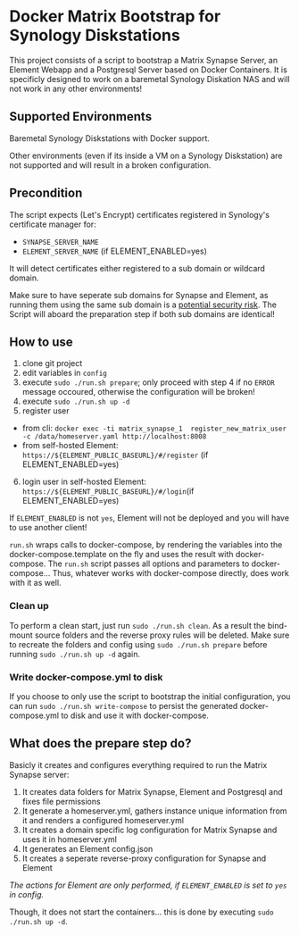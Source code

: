 # Docker Matrix Bootstrap for Synology Diskstations

This project consists of a script to bootstrap a Matrix Synapse Server, an Element Webapp and a Postgresql Server based on Docker Containers.
It is specificly designed to work on a baremetal Synology Diskation NAS and will not work in any other environments!

## Supported Environments
Baremetal Synology Diskstations with Docker support.

Other environments (even if its inside a VM on a Synology Diskstation) are not supported and will result in a broken configuration.

## Precondition
The script expects (Let's Encrypt) certificates registered in Synology's certificate manager for:
- `SYNAPSE_SERVER_NAME`
- `ELEMENT_SERVER_NAME` (if ELEMENT_ENABLED=yes)

It will detect certificates either registered to a sub domain or wildcard domain.

Make sure to have seperate sub domains for Synapse and Element, as running them using the same sub domain is a [potential security risk](https://github.com/vector-im/element-web#important-security-notes). The Script will aboard the preparation step if both sub domains are identical!

## How to use
1. clone git project
2. edit variables in `config`
3. execute `sudo ./run.sh prepare`; only proceed with step 4 if no `ERROR` message occoured, otherwise the configuration will be broken!
4. execute `sudo ./run.sh up -d`
5. register user
- from cli: `docker exec -ti matrix_synapse_1  register_new_matrix_user -c /data/homeserver.yaml http://localhost:8008`
- from self-hosted Element: `https://${ELEMENT_PUBLIC_BASEURL}/#/register` (if ELEMENT_ENABLED=yes)
6. login user in self-hosted Element: `https://${ELEMENT_PUBLIC_BASEURL}/#/login`(if ELEMENT_ENABLED=yes)

If `ELEMENT_ENABLED` is not `yes`, Element will not be deployed and you will have to use another client!

`run.sh` wraps calls to docker-compose, by rendering the variables into the docker-compose.template on the fly and uses the result with docker-compose. The `run.sh` script passes all options and parameters to docker-compose... Thus, whatever works with docker-compose directly, does work with it as well.

### Clean up
To perform a clean start, just run `sudo ./run.sh clean`. As a result the bind-mount source folders and the reverse proxy rules will be deleted.
Make sure to recreate the folders and config using `sudo ./run.sh prepare` before running `sudo ./run.sh up -d` again.

### Write docker-compose.yml to disk
If you choose to only use the script to bootstrap the initial configuration, you can run `sudo ./run.sh write-compose` to persist the generated docker-compose.yml to disk and use it with docker-compose.


## What does the prepare step do?
Basicly it creates and configures everything required to run the Matrix Synapse server:
1. It creates data folders for Matrix Synapse, Element and Postgresql and fixes file permissions
2. It generate a homeserver.yml, gathers instance unique information from it and renders a configured homeserver.yml
3. It creates a domain specific log configuration for Matrix Synapse and uses it in homeserver.yml
4. It generates an Element config.json
5. It creates a seperate reverse-proxy configuration for Synapse and Element

_The actions for Element are only performed, if `ELEMENT_ENABLED` is set to `yes` in config._

Though, it does not start the containers... this is done by executing `sudo ./run.sh up -d`.
